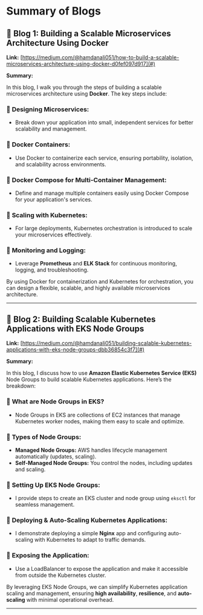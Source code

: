 
# **Summary of Blogs**

## 📖 **Blog 1: Building a Scalable Microservices Architecture Using Docker**

**Link:** [https://medium.com/@hamdanali051/how-to-build-a-scalable-microservices-architecture-using-docker-d0fef097d917](#)

**Summary:**

In this blog, I walk you through the steps of building a scalable microservices architecture using **Docker**. The key steps include:

### 🔹 **Designing Microservices:**
- Break down your application into small, independent services for better scalability and management.

### 🔹 **Docker Containers:**
- Use Docker to containerize each service, ensuring portability, isolation, and scalability across environments.

### 🔹 **Docker Compose for Multi-Container Management:**
- Define and manage multiple containers easily using Docker Compose for your application's services.

### 🔹 **Scaling with Kubernetes:**
- For large deployments, Kubernetes orchestration is introduced to scale your microservices effectively.

### 🔹 **Monitoring and Logging:**
- Leverage **Prometheus** and **ELK Stack** for continuous monitoring, logging, and troubleshooting.

By using Docker for containerization and Kubernetes for orchestration, you can design a flexible, scalable, and highly available microservices architecture.

---

## 📖 **Blog 2: Building Scalable Kubernetes Applications with EKS Node Groups**

**Link:** [https://medium.com/@hamdanali051/building-scalable-kubernetes-applications-with-eks-node-groups-dbb36854c3f7](#)

**Summary:**

In this blog, I discuss how to use **Amazon Elastic Kubernetes Service (EKS)** Node Groups to build scalable Kubernetes applications. Here’s the breakdown:

### 🔸 **What are Node Groups in EKS?**
- Node Groups in EKS are collections of EC2 instances that manage Kubernetes worker nodes, making them easy to scale and optimize.

### 🔸 **Types of Node Groups:**
- **Managed Node Groups:** AWS handles lifecycle management automatically (updates, scaling).
- **Self-Managed Node Groups:** You control the nodes, including updates and scaling.

### 🔸 **Setting Up EKS Node Groups:**
- I provide steps to create an EKS cluster and node group using `eksctl` for seamless management.

### 🔸 **Deploying & Auto-Scaling Kubernetes Applications:**
- I demonstrate deploying a simple **Nginx** app and configuring auto-scaling with Kubernetes to adapt to traffic demands.

### 🔸 **Exposing the Application:**
- Use a LoadBalancer to expose the application and make it accessible from outside the Kubernetes cluster.

By leveraging EKS Node Groups, we can simplify Kubernetes application scaling and management, ensuring **high availability**, **resilience**, and **auto-scaling** with minimal operational overhead.

---
